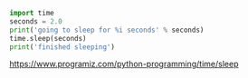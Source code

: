 ```python
import time
seconds = 2.0
print('going to sleep for %i seconds' % seconds)
time.sleep(seconds)
print('finished sleeping')
```

https://www.programiz.com/python-programming/time/sleep
